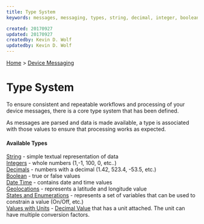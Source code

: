 ```yaml
---
title: Type System
keywords: messages, messaging, types, string, decimal, integer, boolean, datetime, geolocation, latitude, longitude, state, unit

created: 20170927
updated: 20170927
createdby: Kevin D. Wolf
updatedby: Kevin D. Wolf
---
```

[Home](../../Index.md) > [Device Messaging](../Index.md)

# Type System

To ensure consistent and repeatable workflows and processing of your device messages, there is a core type system that has been defined.  

As messages are parsed and data is made available, a type is associated with those values to ensure that processing works as expected. 

#### Available Types

[String](Strings.md) - simple textual representation of data  
[Integers](Integers.md) - whole numbers (1,-1, 100, 0, etc..)  
[Decimals](Decimals.md) - numbers with a decimal (1.42, 523.4, -53.5, etc.)  
[Boolean](Booleans.md)  - true or false values     
[Date Time](DateTime.md) - contains date and time values  
[Geolocations](GeoLocation.md) - represents a latitude and longitude value  
[States and Enumerations](StatesAndEnums.md) - represents a set of variables that can be used to constrain a value (On/Off, etc.)    
[Values with Units](ValueWithUnits.md) - [Decimal Value](Decimals.md) that has a unit attached.  The unit can have multiple conversion factors.
